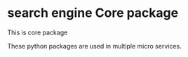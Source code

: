 # search engine Core package
This is core package

These python packages are used in multiple micro services.
